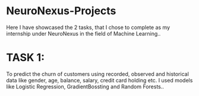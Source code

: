# NeuroNexus-Projects

Here I have showcased the 2 tasks, that I chose to complete as my internship under NeuroNexus in the field of Machine Learning..

# TASK 1:
To predict the churn of customers using recorded, observed and historical data like gender, age, balance, salary, credit card holding etc. I used models like Logistic Regression, GradientBossting and Random Forests..

